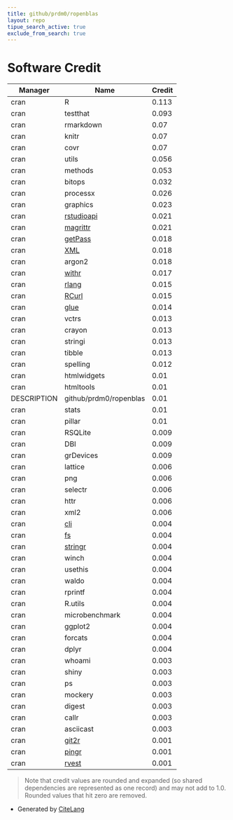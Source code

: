 ```yaml
---
title: github/prdm0/ropenblas
layout: repo
tipue_search_active: true
exclude_from_search: true
---
```

# Software Credit

|Manager|Name|Credit|
|-------|----|------|
|cran|R|0.113|
|cran|testthat|0.093|
|cran|rmarkdown|0.07|
|cran|knitr|0.07|
|cran|covr|0.07|
|cran|utils|0.056|
|cran|methods|0.053|
|cran|bitops|0.032|
|cran|processx|0.026|
|cran|graphics|0.023|
|cran|[rstudioapi](https://github.com/rstudio/rstudioapi)|0.021|
|cran|[magrittr](https://magrittr.tidyverse.org)|0.021|
|cran|[getPass](https://github.com/wrathematics/getPass)|0.018|
|cran|[XML](http://www.omegahat.net/RSXML/)|0.018|
|cran|argon2|0.018|
|cran|[withr](https://withr.r-lib.org)|0.017|
|cran|[rlang](https://rlang.r-lib.org)|0.015|
|cran|[RCurl](http://www.omegahat.net/RCurl)|0.015|
|cran|[glue](https://github.com/tidyverse/glue)|0.014|
|cran|vctrs|0.013|
|cran|crayon|0.013|
|cran|stringi|0.013|
|cran|tibble|0.013|
|cran|spelling|0.012|
|cran|htmlwidgets|0.01|
|cran|htmltools|0.01|
|DESCRIPTION|github/prdm0/ropenblas|0.01|
|cran|stats|0.01|
|cran|pillar|0.01|
|cran|RSQLite|0.009|
|cran|DBI|0.009|
|cran|grDevices|0.009|
|cran|lattice|0.006|
|cran|png|0.006|
|cran|selectr|0.006|
|cran|httr|0.006|
|cran|xml2|0.006|
|cran|[cli](https://cli.r-lib.org)|0.004|
|cran|[fs](https://fs.r-lib.org)|0.004|
|cran|[stringr](http://stringr.tidyverse.org)|0.004|
|cran|winch|0.004|
|cran|usethis|0.004|
|cran|waldo|0.004|
|cran|rprintf|0.004|
|cran|R.utils|0.004|
|cran|microbenchmark|0.004|
|cran|ggplot2|0.004|
|cran|forcats|0.004|
|cran|dplyr|0.004|
|cran|whoami|0.003|
|cran|shiny|0.003|
|cran|ps|0.003|
|cran|mockery|0.003|
|cran|digest|0.003|
|cran|callr|0.003|
|cran|asciicast|0.003|
|cran|[git2r](https://docs.ropensci.org/git2r/ (website))|0.001|
|cran|[pingr](https://github.com/r-lib/pingr#readme)|0.001|
|cran|[rvest](http://rvest.tidyverse.org/)|0.001|


> Note that credit values are rounded and expanded (so shared dependencies are represented as one record) and may not add to 1.0. Rounded values that hit zero are removed.


- Generated by [CiteLang](https://github.com/vsoch/citelang)

